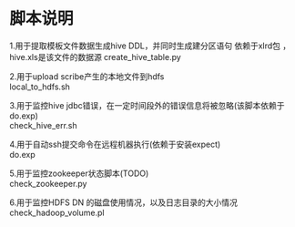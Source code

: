 脚本说明
=================================================
1.用于提取模板文件数据生成hive DDL，并同时生成建分区语句 依赖于xlrd包 ，hive.xls是该文件的数据源
create_hive_table.py

2.用于upload scribe产生的本地文件到hdfs  
local_to_hdfs.sh

3.用于监控hive jdbc错误，在一定时间段外的错误信息将被忽略(该脚本依赖于do.exp)  
check_hive_err.sh

4.用于自动ssh提交命令在远程机器执行(依赖于安装expect)    
do.exp

5.用于监控zookeeper状态脚本(TODO)  
check_zookeeper.py

6.用于监控HDFS DN 的磁盘使用情况，以及日志目录的大小情况  
check_hadoop_volume.pl
